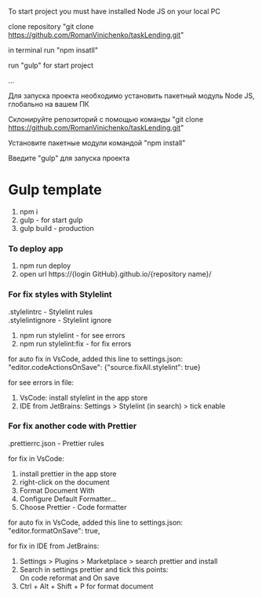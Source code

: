 To start project you must have installed Node JS on your local PC

clone repository "git clone https://github.com/RomanVinichenko/taskLending.git"

in terminal run "npm insatll"

run "gulp" for start project

...

Для запуска проекта необходимо установить пакетный модуль Node JS, глобально на вашем ПК

Склонируйте репозиторий с помощью команды "git clone https://github.com/RomanVinichenko/taskLending.git"

Установите пакетные модули командой "npm install"

Введите "gulp" для запуска проекта
# Gulp template
1. npm i
2. gulp - for start gulp
3. gulp build - production

### To deploy app
1. npm run deploy
2. open url https://{login GitHub}.github.io/{repository name}/

### For fix styles with Stylelint
.stylelintrc - Stylelint rules</br>
.stylelintignore - Stylelint ignore

1. npm run stylelint - for see errors
2. npm run stylelint:fix - for fix errors

for auto fix in VsCode, added this line to settings.json:<br>
"editor.codeActionsOnSave": {"source.fixAll.stylelint": true}<br>

for see errors in file:
1. VsCode: install stylelint in the app store
2. IDE from JetBrains: Settings > Stylelint (in search) > tick enable

### For fix another code with Prettier
.prettierrc.json - Prettier rules

for fix in VsCode:
1. install prettier in the app store
2. right-click on the document
3. Format Document With
4. Configure Default Formatter...
5. Choose Prettier - Code formatter

for auto fix in VsCode, added this line to settings.json:<br>
"editor.formatOnSave": true,

for fix in IDE from JetBrains:
1. Settings > Plugins > Marketplace > search prettier and install
2. Search in settings prettier and tick this points:<br>
On code reformat and On save
3. Ctrl + Alt + Shift + P for format document

